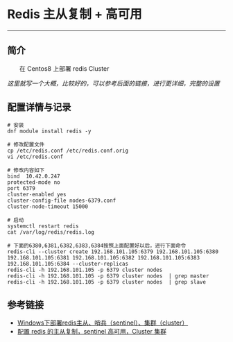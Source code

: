 # Redis 主从复制 + 高可用
***
## 简介
&ensp;&ensp;&ensp;&ensp;在 Centos8 上部署 redis Cluster

*这里就写一个大概，比较好的，可以参考后面的链接，进行更详细，完整的设置*

## 配置详情与记录

```shell
# 安装
dnf module install redis -y

# 修改配置文件
cp /etc/redis.conf /etc/redis.conf.orig
vi /etc/redis.conf

# 修改内容如下
bind  10.42.0.247
protected-mode no
port 6379
cluster-enabled yes
cluster-config-file nodes-6379.conf
cluster-node-timeout 15000

# 启动
systemctl restart redis
cat /var/log/redis/redis.log

# 下面的6380,6381,6382,6383,6384按照上面配置好以后，进行下面命令
redis-cli --cluster create 192.168.101.105:6379 192.168.101.105:6380 192.168.101.105:6381 192.168.101.105:6382 192.168.101.105:6383 192.168.101.105:6384 --cluster-replicas
redis-cli -h 192.168.101.105 -p 6379 cluster nodes
redis-cli -h 192.168.101.105 -p 6379 cluster nodes  | grep master
redis-cli -h 192.168.101.105 -p 6379 cluster nodes  | grep slave
```

## 参考链接
- [Windows下部署redis主从、哨兵（sentinel）、集群（cluster）](https://blog.csdn.net/baidu_27627251/article/details/112143714)
- [配置 redis 的主从复制，sentinel 高可用，Cluster 集群](https://github.com/Johar77/JAVA-000/tree/main/Week_12)